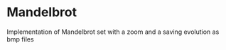 Mandelbrot
==========

Implementation of Mandelbrot set with a zoom and a saving evolution as bmp files
